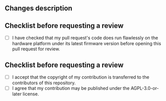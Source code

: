 ## Changes description


## Checklist before requesting a review
- [ ] I have checked that my pull request's code does run flawlessly on the hardware platform under its latest firmware version before opening this pull request for review.

## Checklist before requesting a review
- [ ] I accept that the copyright of my contribution is transferred to the contributors of this repository.
- [ ] I agree that my contribution may be published under the AGPL-3.0-or-later license.
